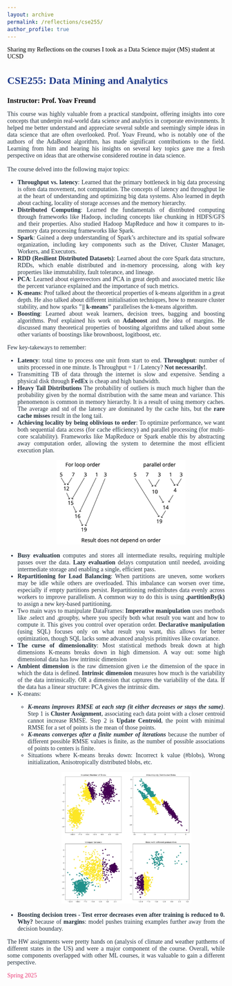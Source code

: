 ```yaml
---
layout: archive
permalink: /reflections/cse255/
author_profile: true
---
```


<div style="display: flex; align-items: center; font-size: 14px; font-family: 'Times New Roman', Times, serif; color:rgb(0, 0, 0); margin-top: 15px;">
    Sharing my Reflections on the courses I took as a Data Science major (MS) student at UCSD
</div>

<div style="justify-content: center; align-items: center; font-family: 'Times New Roman', Times, serif;">
  <div style="flex: 1; font-size: 14px; color: #212f3c;">
    <h3 style="color: #1e3a8a; font-size: 24px; font-family: 'Times New Roman', Times, serif;">CSE255: Data Mining and Analytics</h3>
    <p><strong style="color: black; font-size: 16px;">Instructor: Prof. Yoav Freund</strong></p>
    <!-- <div style="text-align: center;">
      <figure style="display: inline-block; text-align: center; position: relative;">
        <img src="/assets/images/cse255.png" alt="CSE 257" style="width: 500px; height: auto;">
        <figcaption style="font-size: 12px; color: #555;">Prof Freund teaching us the core of AdaBoost algorithm.</figcaption>
      </figure>
    </div> -->
    <p style="font-size: 14px; color: #212f3c; text-align: justify;">
      This course was highly valuable from a practical standpoint, offering insights into core concepts that underpin real-world data science and analytics in corporate environments. It helped me better understand and appreciate several subtle and seemingly simple ideas in data science that are often overlooked. Prof. Yoav Freund, who is notably one of the authors of the AdaBoost algorithm, has made significant contributions to the field. Learning from him and hearing his insights on several key topics gave me a fresh perspective on ideas that are otherwise considered routine in data science. <br><br>
      The course delved into the following major topics:
      <ul style="font-size: 14px; color: #212f3c; text-align: justify;">
        <li><strong>Throughput vs. latency</strong>: Learned that the primary bottleneck in big data processing is often data movement, not computation. The concepts of latency and throughput lie at the heart of understanding and optimizing big data systems. Also learned in depth about caching, locality of storage accesses and the memory hierarchy.</li>
        <li><strong>Distributed Computing</strong>: Learned the fundamentals of distributed computing through frameworks like Hadoop, including concepts like chunking in HDFS/GFS and their properties. Also studied Hadoop MapReduce and how it compares to in-memory data processing frameworks like Spark.</li>
        <li><strong>Spark</strong>: Gained a deep understanding of Spark’s architecture and its spatial software organization, including key components such as the Driver, Cluster Manager, Workers, and Executors. </li>
        <li><strong>RDD (Resilient Distributed Datasets)</strong>: Learned about the core Spark data structure, RDDs, which enable distributed and in-memory processing, along with key properties like immutability, fault tolerance, and lineage.</li>
        <li><strong>PCA</strong>: Learned about eigenvectors and PCA in great depth and associated metric like the percent variance explained and the importance of such metrics.</li>
        <li><strong>K-means</strong>: Prof talked about the theoretical properties of k-means algorithm in a great depth. He also talked about different initialisation techniques, how to measure cluster stability, and how sparks <strong>"|| k-means"</strong> parallelises the k-means algorithm.</li>
        <li><strong>Boosting</strong>: Learned about weak learners, decision trees, bagging and boosting algorithms. Prof explained his work on <strong>Adaboost</strong> and the idea of margins. He discussed many theoretical properties of boosting algorithms and talked about some other variants of boostings like brownboost, logitboost, etc.</li>
      </ul>
      Few key-takeways to remember:
      <ul style="font-size: 14px; color: #212f3c; text-align: justify;">
        <li><strong>Latency</strong>: total time to process one unit from start to end. <strong>Throughput</strong>: number of units processed in one minute. Is Throughput = 1 / Latency? <strong>Not necessarily!</strong>. </li>
        <li>Transmitting TB of data through the internet is slow and expensive. Sending a physical disk through <strong>FedEx</strong> is cheap and high bandwidth.</li>
        <li><strong>Heavy Tail Distributions</strong> The probability of outliers is much much higher than the probability given by the normal distribution with the same mean and variance. This phenomenon is common in memory hierarchy. It is a result of using memory caches. The average and std of the latency are dominated by the cache hits, but the <strong>rare cache misses</strong> result in the long tail.</li>
        <li><strong>Achieving locality by being oblivious to order</strong>: To optimize performance, we want both sequential data access (for cache efficiency) and parallel processing (for multi-core scalability). Frameworks like MapReduce or Spark enable this by abstracting away computation order, allowing the system to determine the most efficient execution plan.
        <div style="text-align: center;">
          <figure style="display: inline-block; text-align: center; position: relative;">
            <img src="/assets/images/cs255_mapreduce.png" alt="CSE 257 Map Reduce" style="width: 300px; height: auto;">
          </figure>
        </div>
        </li>
        <li><strong>Busy evaluation</strong> computes and stores all intermediate results, requiring multiple passes over the data. <strong>Lazy evaluation</strong> delays computation until needed, avoiding intermediate storage and enabling a single, efficient pass.</li>
        <li><strong>Repartitioning for Load Balancing</strong>: When partitions are uneven, some workers may be idle while others are overloaded. This imbalance can worsen over time, especially if empty partitions persist. Repartitioning redistributes data evenly across workers to improve parallelism. A common way to do this is using <strong>.partitionBy(k)</strong> to assign a new key-based partitioning.</li>
        <li>Two main ways to manipulate DataFrames: <strong>Imperative manipulation</strong> uses methods like .select and .groupby, where you specify both what result you want and how to compute it. This gives you control over operation order. <strong>Declarative manipulation</strong> (using SQL) focuses only on what result you want, this allows for better optimization, though SQL lacks some advanced analysis primitives like covariance.</li>
        <li><strong>The curse of dimensionality</strong>: Most statistical methods break down at high dimensions K-means breaks down in high dimension. A way out: some high dimensional data has low intrinsic dimension</li>
        <li><strong>Ambient dimension</strong> is the raw dimension given i.e the dimension of the space in which the data is defined. <strong>Intrinsic dimension</strong> measures how much is the variability of the data intrinsically. OR a dimension that captures the variability of the data. If the data has a linear structure: PCA gives the intrinsic dim.</li>
        <li>K-means:</li>
        <ul>
          <li>
            <strong><em>K-means improves RMSE at each step (it either decreases or stays the same)</em></strong>. 
            Step 1 is <strong>Cluster Assignment</strong>, associating each data point with a closer centroid cannot increase RMSE. 
            Step 2 is <strong>Update Centroid</strong>, the point with minimal RMSE for a set of points is the mean of those points.
          </li>
          <li>
            <strong><em>K-means converges after a finite number of iterations</em></strong> because the number of different possible RMSE values is finite, as the number of possible associations of points to centers is finite.
          </li>
          <li>Situations where K-means breaks down: Incorrect k value (#blobs), Wrong initialization, Anisotropically distributed blobs, etc.
          <div style="text-align: center;">
            <figure style="display: inline-block; text-align: center; position: relative;">
              <img src="/assets/images/cs255_kmeans.png" alt="CSE 257 K-Means" style="width: 300px; height: auto;">
            </figure>
          </div>
          </li>
        </ul>
        <li><strong>Boosting decision trees - Test error decreases even after training is reduced to 0. Why?</strong> because of <strong>margins</strong>: model pushes training examples further away from the decision boundary.</li>
      </ul>
      <p style="font-size: 14px; color: #212f3c; text-align: justify;">
        The HW assignments were pretty hands on (analysis of climate and weather pattherns of different states in the US) and were a major component of the course. Overall, while some components overlapped with other ML courses, it was valuable to gain a different perspective.
      </p>
    </p>
    <p style="font-size: 14px; color: #ec407a;">Spring 2025</p>
  </div>
</div>
